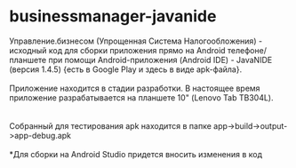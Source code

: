 # businessmanager-javanide
Управление.бизнесом (Упрощенная Система Налогообложения) - исходный код для сборки приложения прямо на Android телефоне/планшете при помощи Android-приложения (Android IDE) - JavaNIDE (версия 1.4.5) {есть в Google Play и здесь в виде apk-файла}. 
<br><br>
Приложение находится в стадии разработки. В настоящее время приложение разрабатывается на планшете 10" (Lenovo Tab TB304L).<br><br>
<br>Собранный для тестирования apk находится в папке app->build->output->app-debug.apk<br><br>
*Для сборки на Android Studio придется вносить изменения в код
